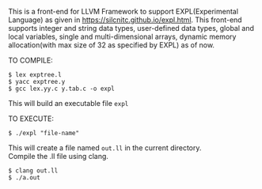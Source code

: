 This is a front-end for LLVM Framework to support EXPL(Experimental Language) as given in https://silcnitc.github.io/expl.html. This front-end supports integer and string data types, user-defined data types, global and local variables, single and multi-dimensional arrays, dynamic memory allocation(with max size of 32 as specified by EXPL) as of now. <br />


TO COMPILE: 
```
$ lex exptree.l 
$ yacc exptree.y 
$ gcc lex.yy.c y.tab.c -o expl 
```
 
This will build an executable file ``expl`` <br />

TO EXECUTE:
```
$ ./expl "file-name" 
```
This will create a file named ``out.ll`` in the current directory. <br />
Compile the .ll file using clang. <br />
```
$ clang out.ll 
$ ./a.out 
```
